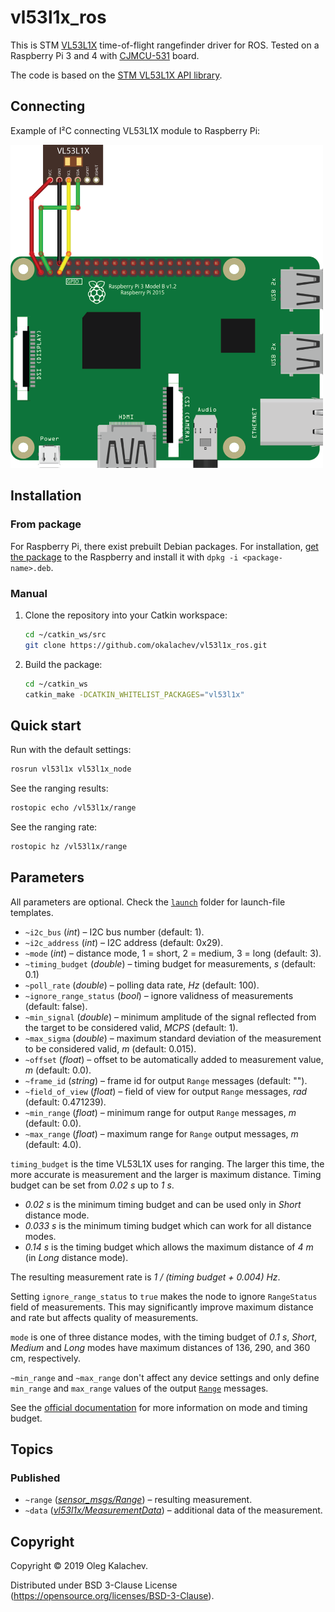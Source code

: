 # vl53l1x_ros

This is STM [VL53L1X](https://www.st.com/en/imaging-and-photonics-solutions/vl53l1x.html) time-of-flight rangefinder driver for ROS. Tested on a Raspberry Pi 3 and 4 with [CJMCU-531](https://ru.aliexpress.com/item/VL53L1X/32911692450.html) board.

The code is based on the [STM VL53L1X API library](https://www.st.com/content/st_com/en/products/embedded-software/proximity-sensors-software/stsw-img007.html).

## Connecting

Example of I²C connecting VL53L1X module to Raspberry Pi:

<img src="raspberry-vl53l1x.png" width=500>

## Installation

### From package

For Raspberry Pi, there exist prebuilt Debian packages. For installation, [get the package](http://coex.space/rpi-ros-kinetic/pool/main/r/ros-kinetic-vl53l1x/) to the Raspberry and install it with `dpkg -i <package-name>.deb`.

### Manual

1. Clone the repository into your Catkin workspace:

    ```bash
    cd ~/catkin_ws/src
    git clone https://github.com/okalachev/vl53l1x_ros.git
    ```

2. Build the package:

    ```bash
    cd ~/catkin_ws
    catkin_make -DCATKIN_WHITELIST_PACKAGES="vl53l1x"
    ```

## Quick start

Run with the default settings:

```bash
rosrun vl53l1x vl53l1x_node
```

See the ranging results:

```bash
rostopic echo /vl53l1x/range
```

See the ranging rate:

```bash
rostopic hz /vl53l1x/range
```

## Parameters

All parameters are optional. Check the [`launch`](https://github.com/okalachev/vl53l1x_ros/tree/master/vl53l1x/launch) folder for launch-file templates.

* `~i2c_bus` (*int*) – I2C bus number (default: 1).
* `~i2c_address` (*int*) – I2C address (default: 0x29).
* `~mode` (*int*) – distance mode, 1 = short, 2 = medium, 3 = long (default: 3).
* `~timing_budget` (*double*) – timing budget for measurements, *s* (default: 0.1)
* `~poll_rate` (*double*) – polling data rate, *Hz* (default: 100).
* `~ignore_range_status` (*bool*) – ignore validness of measurements (default: false).
* `~min_signal` (*double*) – minimum amplitude of the signal reflected from the target to be considered valid, *MCPS* (default: 1).
* `~max_sigma` (*double*) – maximum standard deviation of the measurement to be considered valid, *m* (default: 0.015).
* `~offset` (*float*) – offset to be automatically added to measurement value, *m* (default: 0.0).
* `~frame_id` (*string*) – frame id for output `Range` messages (default: "").
* `~field_of_view` (*float*) – field of view for output `Range` messages, *rad* (default: 0.471239).
* `~min_range` (*float*) – minimum range for output `Range` messages, *m* (default: 0.0).
* `~max_range` (*float*) – maximum range for `Range` output messages, *m* (default: 4.0).

`timing_budget` is the time VL53L1X uses for ranging. The larger this time, the more accurate is measurement and the larger is maximum distance. Timing budget can be set from *0.02 s* up to *1 s*.

* *0.02 s* is the minimum timing budget and can be used only in *Short* distance mode.
* *0.033 s* is the minimum timing budget which can work for all distance modes.
* *0.14 s* is the timing budget which allows the maximum distance of *4 m* (in *Long* distance mode).

The resulting measurement rate is *1 / (timing budget + 0.004) Hz*.

Setting `ignore_range_status` to `true` makes the node to ignore `RangeStatus` field of measurements. This may significantly improve maximum distance and rate but affects quality of measurements.

`mode` is one of three distance modes, with the timing budget of *0.1 s*, *Short*, *Medium* and *Long* modes have maximum distances of 136, 290, and 360 cm, respectively.

`~min_range` and `~max_range` don't affect any device settings and only define `min_range` and `max_range` values of the output [`Range`](http://docs.ros.org/melodic/api/sensor_msgs/html/msg/Range.html) messages.

See the [official documentation](https://www.st.com/resource/en/datasheet/vl53l1x.pdf) for more information on mode and timing budget.

## Topics

### Published

* `~range` ([*sensor_msgs/Range*](http://docs.ros.org/kinetic/api/sensor_msgs/html/msg/Range.html)) – resulting measurement.
* `~data` ([*vl53l1x/MeasurementData*](https://github.com/okalachev/vl53l1x_ros/blob/master/vl53l1x/msg/MeasurementData.msg)) – additional data of the measurement.

## Copyright

Copyright © 2019 Oleg Kalachev.

Distributed under BSD 3-Clause License (https://opensource.org/licenses/BSD-3-Clause).
